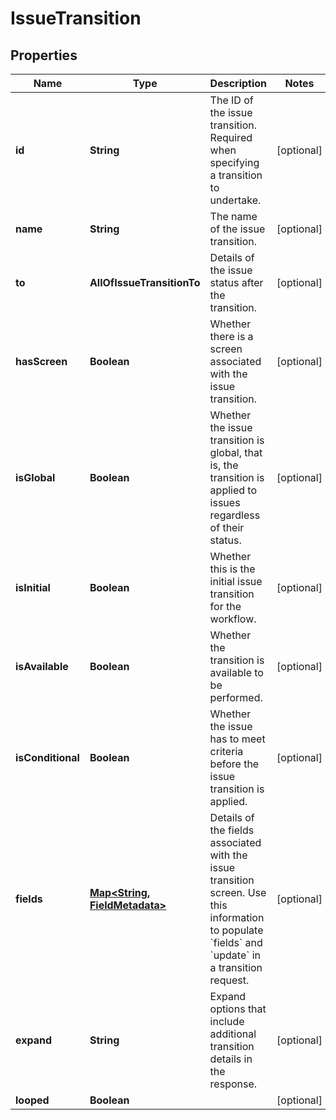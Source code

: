 # IssueTransition

## Properties
Name | Type | Description | Notes
------------ | ------------- | ------------- | -------------
**id** | **String** | The ID of the issue transition. Required when specifying a transition to undertake. |  [optional]
**name** | **String** | The name of the issue transition. |  [optional]
**to** | **AllOfIssueTransitionTo** | Details of the issue status after the transition. |  [optional]
**hasScreen** | **Boolean** | Whether there is a screen associated with the issue transition. |  [optional]
**isGlobal** | **Boolean** | Whether the issue transition is global, that is, the transition is applied to issues regardless of their status. |  [optional]
**isInitial** | **Boolean** | Whether this is the initial issue transition for the workflow. |  [optional]
**isAvailable** | **Boolean** | Whether the transition is available to be performed. |  [optional]
**isConditional** | **Boolean** | Whether the issue has to meet criteria before the issue transition is applied. |  [optional]
**fields** | [**Map&lt;String, FieldMetadata&gt;**](FieldMetadata.md) | Details of the fields associated with the issue transition screen. Use this information to populate &#x60;fields&#x60; and &#x60;update&#x60; in a transition request. |  [optional]
**expand** | **String** | Expand options that include additional transition details in the response. |  [optional]
**looped** | **Boolean** |  |  [optional]
